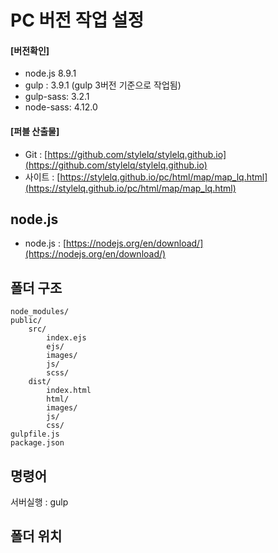 # PC 버전 작업 설정


#### [버전확인]
- node.js 8.9.1 
- gulp : 3.9.1 (gulp 3버전 기준으로 작업됨)
- gulp-sass: 3.2.1
- node-sass: 4.12.0

#### [퍼블 산출물]
- Git : [https://github.com/stylelq/stylelq.github.io](https://github.com/stylelq/stylelq.github.io)
- 사이트 : [https://stylelq.github.io/pc/html/map/map_lq.html](https://stylelq.github.io/pc/html/map/map_lq.html)

## node.js 
* node.js : [https://nodejs.org/en/download/](https://nodejs.org/en/download/)

## 폴더 구조
    node_modules/
    public/
    	src/
    	    index.ejs
    		ejs/
    		images/
    		js/
    		scss/
    	dist/
    		index.html
    		html/
    		images/
    		js/
    		css/
    gulpfile.js
    package.json

## 명령어
서버실행 : gulp

## 폴더 위치


